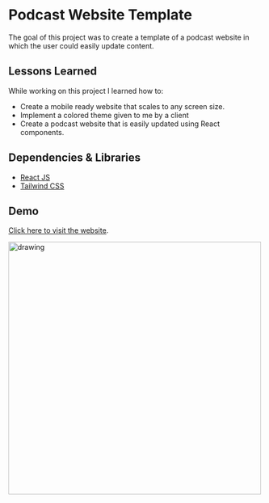 # Podcast Website Template

The goal of this project was to create a template of a podcast website in which the user could easily update content. 

## Lessons Learned

While working on this project I learned how to:

* Create a mobile ready website that scales to any screen size. 
* Implement a colored theme given to me by a client
* Create a podcast website that is easily updated using React components.

## Dependencies & Libraries

* [React JS](https://reactjs.org/)
* [Tailwind CSS](https://tailwindcss.com/)

## Demo

[Click here to visit the website](https://the-african-block.vercel.app/).

<img src="" alt="drawing" style="width:500px;"/>
